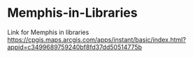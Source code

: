 # Memphis-in-Libraries
Link for Memphis in libraries https://cpgis.maps.arcgis.com/apps/instant/basic/index.html?appid=c3499689759240bf8fd37dd50514775b
